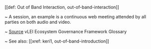 [[def: Out of Band Interaction, out-of-band-interaction]]

~ A session, an example is a continuous web meeting attended by all
parties on both audio and video.

~ [Source](https://www.gleif.org/vlei/introducing-the-vlei-ecosystem-governance-framework/2023-12-15_vlei-egf-v2.0-glossary_v1.3_final.pdf) vLEI Ecosystem Governance Framework Glossary

~ See also: [[xref: keri1, out-of-band-introduction]]
